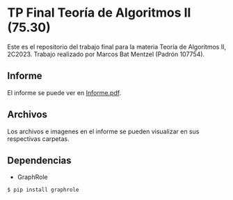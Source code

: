 # TP Final Teoría de Algoritmos II (75.30)

Este es el repositorio del trabajo final para la materia Teoría de Algoritmos II, 2C2023. Trabajo realizado por Marcos Bat Mentzel (Padrón 107754).

## Informe

El informe se puede ver en [Informe.pdf](Informe.pdf).

## Archivos

Los archivos e imagenes en el informe se pueden visualizar en sus respectivas carpetas.

## Dependencias
- GraphRole
```bash
$ pip install graphrole
```